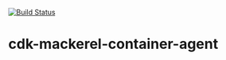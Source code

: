 [![Build Status](https://travis-ci.org/aereal/cdk-mackerel-container-agent.png?branch=master)][travis]

# cdk-mackerel-container-agent

[travis]: https://travis-ci.org/aereal/cdk-mackerel-container-agent
